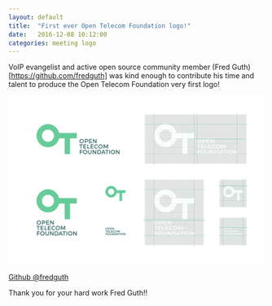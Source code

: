 ```yaml
---
layout: default
title:  "First ever Open Telecom Foundation logo!"
date:   2016-12-08 10:12:00
categories: meeting logo
---
```


VoIP evangelist and active open source community member (Fred Guth)[https://github.com/fredguth] was kind enough to contribute his time and talent to produce the Open Telecom Foundation very first logo!

<img src="/assets/images/OTF-logo-concept.png" height="331" width="512">

<a class="github-button" href="https://github.com/fredguth" aria-label="fredguth on GitHub">Github @fredguth</a>

Thank you for your hard work Fred Guth!!

